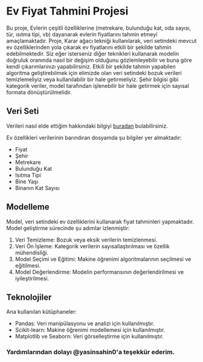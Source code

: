 # Ev Fiyat Tahmini Projesi
 

Bu proje, Evlerin çeşitli özelliklerine (metrekare, bulunduğu kat, oda sayısı, tür, ısıtma tipi, vb) dayanarak evlerin fiyatlarını tahmin etmeyi amaçlamaktadır. Proje, Karar ağacı tekniği kullanılarak, veri setindeki mevcut ev özelliklerinden yola çıkarak ev fiyatlarını etkili bir şekilde tahmin edebilmektedir. Siz eğer isterseniz diğer teknikleri kullanarak modelin doğruluk oranında nasıl bir değişim olduğunu gözlemleyebilir ve buna göre kendi çıkarımlarınızı yapabilirsiniz.
Etkili bir şekilde tahmin yapabilen algoritma geliştirebilmek için elimizde olan veri setindeki bozuk verileri temizlemeliyiz veya kullanılabilir bir hale getirmeliyiz. Şehir bilgisi gibi kategorik veriler, model tarafından işlenebilir bir hale getirmek için sayısal formata dönüştürülmelidir.

## Veri Seti
Verileri nasıl elde ettiğim hakkındaki bilgiyi [buradan](https://github.com/oguzhanerbil/Web-Scraping) bulabilirsiniz.

Ev özellikleri verilerinin barındıran dosyamda şu bilgiler yer almaktadır:
* Fiyat
* Şehir
* Metrekare
* Bulunduğu Kat
* Isıtma Tipi
* Bine Yaşı
* Binanın Kat Sayısı

## Modelleme

Model, veri setindeki ev özelliklerini kullanarak fiyat tahminleri yapmaktadır. Model geliştirme sürecinde şu adımlar izlenmiştir:

1. Veri Temizleme: Bozuk veya eksik verilerin temizlenmesi.
2. Veri Ön İşleme: Kategorik verilerin sayısallaştırılması ve özellik mühendisliği.
3. Model Seçimi ve Eğitimi: Makine öğrenimi algoritmalarının seçilmesi ve eğitilmesi.
4. Model Değerlendirme: Modelin performansının değerlendirilmesi ve iyileştirilmesi.

## Teknolojiler

Ana kullanılan kütüphaneler:

* Pandas: Veri manipülasyonu ve analizi için kullanılmıştır.
* Scikit-learn: Makine öğrenimi modellemesi için kullanılmıştır.
* Matplotlib ve Seaborn: Veri görselleştirme için kullanılmıştır.

### Yardımlarından dolayı @yasinsahin0'a teşekkür ederim.

